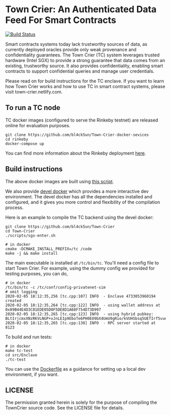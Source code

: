 # Town Crier: An Authenticated Data Feed For Smart Contracts

[![Build Status](https://travis-ci.org/bl4ck5un/Town-Crier.svg?branch=master)](https://travis-ci.org/bl4ck5un/Town-Crier)

Smart contracts systems today lack trustworthy sources of data, as currently
deployed oracles provide only weak provenance and confidentiality guarantees.
The Town Crier (TC) system leverages trusted hardware (Intel SGX) to provide a
strong guarantee that data comes from an existing, trustworthy source. It also
provides confidentiality, enabling smart contracts to support confidential
queries and manage user credentials.

Please read on for build instructions for the TC enclave.
If you want to learn how Town Crier works and how to use TC in smart contract systems,
please visit town-crier.netlify.com.

## To run a TC node

TC docker images (configured to serve the Rinkeby testnet) are released online for evaluation purposes. 

    git clone https://github.com/bl4ck5un/Town-Crier-docker-sevices
    cd rinkeby
    docker-compose up  
    
You can find more information about the Rinkeby deployment [here](https://town-crier.readthedocs.io/en/latest/rinkeby.html).

## Build instructions

The above docker images are built using [this script](https://github.com/bl4ck5un/Town-Crier/blob/master/dockerfiles/scripts/Makefile).

We also provide [devel docker](https://hub.docker.com/repository/docker/bl4ck5un/tc-sgx-sdk) which provides a more interactive dev environment.
The devel docker has all the dependencies installed and configured, 
and it gives you more control and flexibility of the compilation process.

Here is an example to compile the TC backend using the devel docker:

    git clone https://github.com/bl4ck5un/Town-Crier
    cd Town-Crier
    ./scripts/sgx-enter.sh

    # in docker
    cmake -DCMAKE_INSTALL_PREFIX=/tc /code
    make -j && make install

 The main executable is installed at `/tc/bin/tc`.
You'll need a config file to start Town Crier.
For example, using the dummy config we provided for testing purposes, you can do,

    # in docker
    /tc/bin/tc -c /tc/conf/config-privatenet-sim
    # omit logging
    2020-02-05 18:12:35,256 [tc.cpp:107] INFO  - Enclave 4733053960194 created
    2020-02-05 18:12:35,264 [tc.cpp:122] INFO  - using wallet address at 0x89B44E4D3C81EDE05D0F5DE8D1A68F754D73D997
    2020-02-05 18:12:35,265 [tc.cpp:123] INFO  - using hybrid pubkey: BLtIrjcmxXNzRKVLNGP+xJnLEIp9EboTe6PH0EO9bX4UmU9gRio/kVUHSbsq5UEfIrf5vueZVqRjwwitUI81V98=
    2020-02-05 18:12:35,265 [tc.cpp:138] INFO  - RPC server started at 8123
    
To build and run tests:

    # in docker
    make tc-test
    cd src/Enclave
    ./tc-test

You can use the [Dockerfile](https://github.com/bl4ck5un/tc-sgx-sdk) as a guidance for setting up a local dev environment, if you want.

LICENSE
-------

The permission granted herein is solely for the purpose of compiling the TownCrier source code.
See the LICENSE file for details.
